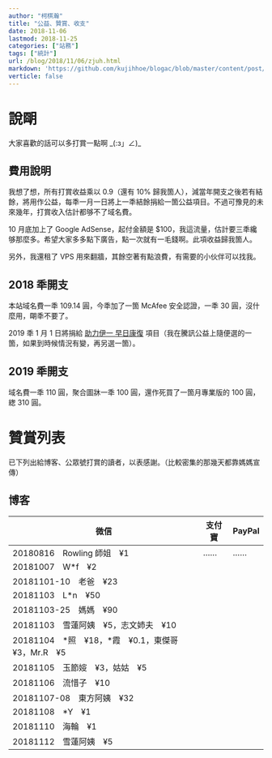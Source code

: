 ```yaml
---
author: "柯棋瀚"
title: "公益、贊賞、收支"
date: 2018-11-06
lastmod: 2018-11-25
categories: ["站務"]
tags: ["統計"]
url: /blog/2018/11/06/zjuh.html
markdown: 'https://github.com/kujihhoe/blogac/blob/master/content/post/2018-11-06-zjuh.md'
verticle: false
---
```


# 說朙

大家喜歡的話可以多打賞一點啊 \_(:з」∠)_

## 費用說明

我想了想，所有打賞收益乘以 0.9（還有 10% 歸我箇人），減當年開支之後若有結餘，將用作公益，每秊一月一日將上一秊結餘捐給一箇公益項目。不過可豫見的未來幾年，打賞收入估計都够不了域名費。

10 月底加上了 Google AdSense，起付金額是 $100，我這流量，估計要三秊纔够那麼多。希望大家多多點下廣告，點一次就有一毛錢啊。此項收益歸我箇人。

另外，我還租了 VPS 用來翻牆，其餘空著有點浪費，有需要的小伙伴可以找我。

## 2018 秊開支

本站域名費一秊 109.14 圓，今秊加了一箇 McAfee 安全認證，一秊 30 圓，沒什麼用，朙秊不要了。

2019 秊 1 月 1 日將捐給 [助力伊一 早日康復](https://gongyi.qq.com/succor/detail.htm?id=207343) 項目（我在騰訊公益上隨便選的一箇，如果到時候情況有變，再另選一箇）。

## 2019 秊開支

域名費一秊 110 圓，聚合圖牀一秊 100 圓，還作死買了一箇月專業版的 100 圓，緫 310 圓。

# 贊賞列表

已下列出給博客、公眾號打賞的讀者，以表感謝。（比較密集的那幾天都靠媽媽宣傳）

## 博客

| 微信                                                  | 支付寶 | PayPal |
| ----------------------------------------------------- | ------ | ------ |
| 20180816　Rowling 師姐　¥1                            | ……     | ……     |
| 20181007　W*f　¥2                                     |        |        |
| 20181101-10　老爸　¥23                                |        |        |
| 20181103　L*n　¥50                                    |        |        |
| 20181103-25　媽媽　¥90                                |        |        |
| 20181103　雪蓮阿姨　¥5，志文姉夫　¥10                 |        |        |
| 20181104　\*照　¥18，\*霞　¥0.1，東傑哥　¥3，Mr.R　¥5 |        |        |
| 20181105　玉節㛮　¥3，姑姑　¥5                        |        |        |
| 20181106　流惜子　¥10                                 |        |        |
| 20181107-08　東方阿姨　¥32                            |        |        |
| 20181108　\*Y　¥1                                     |        |        |
| 20181110　海輪　¥1                                    |        |        |
| 20181112　雪蓮阿姨　¥5                                |        |        |
